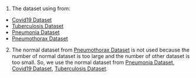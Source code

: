 1. The dataset using from:
- [Covid19 Dataset](http://www.kaggle.com/datasets/prashant268/chest-xray-covid19-pneumonia)
- [Tuberculosis Dataset](https://www.kaggle.com/datasets/tawsifurrahman/tuberculosis-tb-chest-xray-dataset)
- [Pneumonia Dataset](https://www.kaggle.com/datasets/paultimothymooney/chest-xray-pneumonia)
- [Pneumothorax Dataset](https://www.kaggle.com/datasets/vbookshelf/pneumothorax-chest-xray-images-and-masks)

2. The normal dataset from [Pneumothorax Dataset](https://www.kaggle.com/datasets/vbookshelf/pneumothorax-chest-xray-images-and-masks) is not used because the number of normal dataset is too large and the number of other dataset is too small. So, we use the normal dataset from [Pneumonia Dataset](https://www.kaggle.com/datasets/paultimothymooney/chest-xray-pneumonia), [Covid19 Dataset](http://www.kaggle.com/datasets/prashant268/chest-xray-covid19-pneumonia), [Tuberculosis Dataset](https://www.kaggle.com/datasets/tawsifurrahman/tuberculosis-tb-chest-xray-dataset).